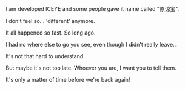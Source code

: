 I am developed ICEYE and some people gave it name called  "原谅宝".

I don't feel so... 'different' anymore.

It all happened so fast. So long ago.

I had no where else to go you see, even though I didn't really leave...

It's not that hard to understand.

But maybe it's not too late. Whoever you are, I want you to tell them.

It's only a matter of time before we're back again!

<!---
buptboy/buptboy is a ✨ special ✨ repository because its `README.md` (this file) appears on your GitHub profile.
You can click the Preview link to take a look at your changes.
--->
